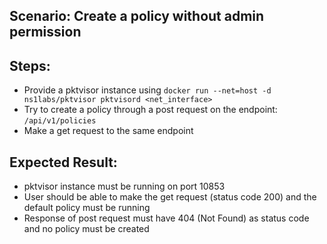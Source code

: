 ## Scenario: Create a policy without admin permission

## Steps:
- Provide a pktvisor instance using `docker run --net=host -d ns1labs/pktvisor pktvisord <net_interface>`
- Try to create a policy through a post request on the endpoint: `/api/v1/policies`
- Make a get request to the same endpoint

## Expected Result:
- pktvisor instance must be running on port 10853
- User should be able to make the get request  (status code 200) and the default policy must be running
- Response of post request must have 404 (Not Found) as status code and no policy must be created
 
